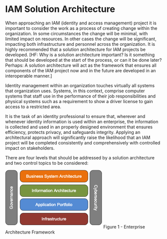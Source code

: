 IAM Solution Architecture 
==========================

When approaching an IAM (identity and access management) project it is
important to consider the work as a process of creating change within the
organization. In some circumstances the change will be minimal, with
limited impact on resources. In other cases the change will be
significant, impacting both infrastructure and personnel across the
organization. It is highly recommended that a solution architecture for
IAM projects be developed. [HF: Why is a solution architecture important? Is it something that should be developed at the start of the process, or can it be done later? Perhaps: A solution architecture will act as the framework that ensures all components of the IAM project now and in the future are developed in an interoperable manner.]

Identity management within an organization touches virtually all systems that organization uses. Systems, in this context, comprise
computer systems that staff use in the performance of their job
responsibilities and physical systems such as a requirement to show a
driver license to gain access to a restricted area.

It is the task of an identity professional to ensure that, wherever and
whenever identity information is used within an enterprise, the
information is collected and used in an properly designed environment
that ensures efficiency, protects privacy, and safeguards integrity.
Applying an architectural approach will significantly raise the
likelihood that an IAM project will be completed consistently and
comprehensively with controlled impact on stakeholders.

There are four levels that should be addressed by a solution
architecture and two control topics to be considered:

![Enterprise Architecture Framework](Figure1.png)
Figure 1 - Enterprise Architecture Framework
